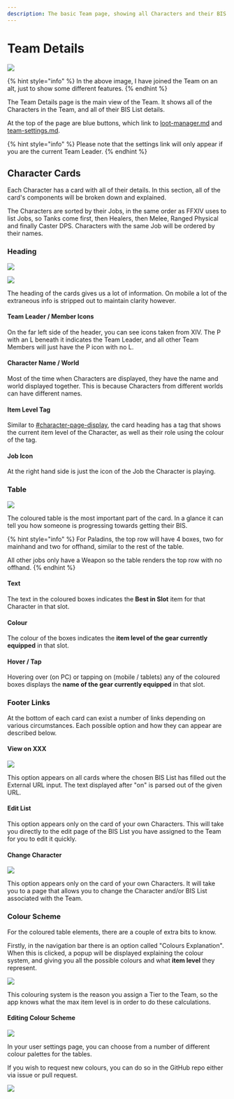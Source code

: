 ```yaml
---
description: The basic Team page, showing all Characters and their BIS List progression.
---
```


# Team Details

![](<../.gitbook/assets/image (12) (1).png>)

{% hint style="info" %}
In the above image, I have joined the Team on an alt, just to show some different features.&#x20;
{% endhint %}

The Team Details page is the main view of the Team. It shows all of the Characters in the Team, and all of their BIS List details.&#x20;

At the top of the page are blue buttons, which link to [loot-manager.md](loot-manager.md "mention") and [team-settings.md](team-settings.md "mention").&#x20;

{% hint style="info" %}
Please note that the settings link will only appear if you are the current Team Leader.
{% endhint %}

## Character Cards

Each Character has a card with all of their details. In this section, all of the card's components will be broken down and explained.

The Characters are sorted by their Jobs, in the same order as FFXIV uses to list Jobs, so Tanks come first, then Healers, then Melee, Ranged Physical and finally Caster DPS. Characters with the same Job will be ordered by their names.

### Heading

![](../.gitbook/assets/image.png)

![](<../.gitbook/assets/image (16).png>)

The heading of the cards gives us a lot of information. On mobile a lot of the extraneous info is stripped out to maintain clarity however.

#### Team Leader / Member Icons

On the far left side of the header, you can see icons taken from XIV. The P with an L beneath it indicates the Team Leader, and all other Team Members will just have the P icon with no L.

#### Character Name / World

Most of the time when Characters are displayed, they have the name and world displayed together. This is because Characters from different worlds can have different names.

#### Item Level Tag

Similar to [#character-page-display](../characters/bis-lists.md#character-page-display "mention"), the card heading has a tag that shows the current item level of the Character, as well as their role using the colour of the tag.

#### Job Icon

At the right hand side is just the icon of the Job the Character is playing.

### Table

![](<../.gitbook/assets/image (11).png>)

The coloured table is the most important part of the card. In a glance it can tell you how someone is progressing towards getting their BIS.

{% hint style="info" %}
For Paladins, the top row will have 4 boxes, two for mainhand and two for offhand, similar to the rest of the table.&#x20;

All other jobs only have a Weapon so the table renders the top row with no offhand.
{% endhint %}

#### Text

The text in the coloured boxes indicates the **Best in Slot** item for that Character in that slot.

#### Colour

The colour of the boxes indicates the **item level of the gear currently equipped** in that slot.

#### Hover / Tap&#x20;

Hovering over (on PC) or tapping on (mobile / tablets) any of the coloured boxes displays the **name of the gear currently equipped** in that slot.

### Footer Links

At the bottom of each card can exist a number of links depending on various circumstances. Each possible option and how they can appear are described below.

#### &#x20;View on XXX

![](<../.gitbook/assets/image (5) (1).png>)

This option appears on all cards where the chosen BIS List has filled out the External URL input. The text displayed after "on" is parsed out of the given URL.

#### Edit List

This option appears only on the card of your own Characters. This will take you directly to the edit page of the BIS List you have assigned to the Team for you to edit it quickly.

#### Change Character

![](<../.gitbook/assets/image (23) (1).png>)

This option appears only on the card of your own Characters. It will take you to a page that allows you to change the Character and/or BIS List associated with the Team.

### Colour Scheme

For the coloured table elements, there are a couple of extra bits to know.

Firstly, in the navigation bar there is an option called "Colours Explanation". When this is clicked, a popup will be displayed explaining the colour system, and giving you all the possible colours and what **item level** they represent.

![](<../.gitbook/assets/image (14).png>)

This colouring system is the reason you assign a Tier to the Team, so the app knows what the max item level is in order to do these calculations.

#### Editing Colour Scheme

![](<../.gitbook/assets/image (15).png>)

In your user settings page, you can choose from a number of different colour palettes for the tables.&#x20;

If you wish to request new colours, you can do so in the GitHub repo either via issue or pull request.

![](<../.gitbook/assets/image (9).png>)
